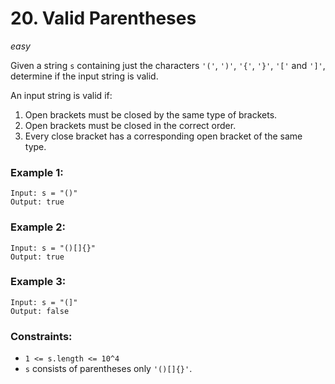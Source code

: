 # 20. Valid Parentheses
_easy_

Given a string `s` containing just the characters `'('`, `')'`, `'{'`, `'}'`, `'['` and `']'`, determine if the input string is valid.

An input string is valid if:

  1. Open brackets must be closed by the same type of brackets.
  2. Open brackets must be closed in the correct order.
  3. Every close bracket has a corresponding open bracket of the same type.

### Example 1:

```shell
Input: s = "()"
Output: true
```

### Example 2:

```shell
Input: s = "()[]{}"
Output: true
```

### Example 3:

```shell
Input: s = "(]"
Output: false
```

### Constraints:

- `1 <= s.length <= 10^4`
- `s` consists of parentheses only `'()[]{}'`.